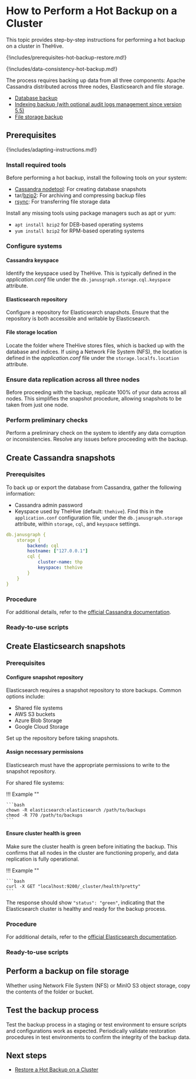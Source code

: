 # How to Perform a Hot Backup on a Cluster

This topic provides step-by-step instructions for performing a hot backup on a cluster in TheHive.

{!includes/prerequisites-hot-backup-restore.md!}

{!includes/data-consistency-hot-backup.md!}

The process requires backing up data from all three components: Apache Cassandra distributed across three nodes, Elasticsearch and file storage.

* [Database backup](#create-cassandra-snapshots)
* [Indexing backup (with optional audit logs management since version 5.5)](#create-elasticsearch-snapshots)
* [File storage backup](#perform-a-backup-on-file-storage)

## Prerequisites

{!includes/adapting-instructions.md!}

### Install required tools

Before performing a hot backup, install the following tools on your system:

* [Cassandra nodetool](https://cassandra.apache.org/doc/latest/cassandra/troubleshooting/use_nodetool.html): For creating database snapshots
* tar/[bzip2](https://gitlab.com/bzip2/bzip2/): For archiving and compressing backup files
* [rsync](https://github.com/RsyncProject/rsync): For transferring file storage data

Install any missing tools using package managers such as apt or yum:

* `apt install bzip2` for DEB-based operating systems
* `yum install bzip2` for RPM-based operating systems

### Configure systems

#### Cassandra keyspace

Identify the keyspace used by TheHive. This is typically defined in the *application.conf* file under the `db.janusgraph.storage.cql.keyspace` attribute.

#### Elasticsearch repository

Configure a repository for Elasticsearch snapshots. Ensure that the repository is both accessible and writable by Elasticsearch.

#### File storage location

Locate the folder where TheHive stores files, which is backed up with the database and indices. If using a Network File System (NFS), the location is defined in the *application.conf* file under the `storage.localfs.location` attribute.

<!-- + add MinIO option -->

### Ensure data replication across all three nodes

Before proceeding with the backup, replicate 100% of your data across all nodes. This simplifies the snapshot procedure, allowing snapshots to be taken from just one node.

### Perform preliminary checks

Perform a preliminary check on the system to identify any data corruption or inconsistencies. Resolve any issues before proceeding with the backup.

## Create Cassandra snapshots

### Prerequisites

To back up or export the database from Cassandra, gather the following information:

* Cassandra admin password
* Keyspace used by TheHive (default: `thehive`). Find this in the `application.conf` configuration file, under the `db.janusgraph.storage` attribute, within `storage`, `cql`, and `keyspace` settings.

```yaml 
db.janusgraph {
    storage {
        backend: cql
        hostname: ["127.0.0.1"]
        cql {
            cluster-name: thp
            keyspace: thehive
        }
    }
}
```

<!-- + write option when using Elasticsearch for audit log storage -->

### Procedure

<!-- to complete -->

For additional details, refer to the [official Cassandra documentation](https://cassandra.apache.org/doc/stable/cassandra/operating/backups.html).

### Ready-to-use scripts

<!-- to complete -->

## Create Elasticsearch snapshots

### Prerequisites

#### Configure snapshot repository

Elasticsearch requires a snapshot repository to store backups. Common options include:

* Shared file systems
* AWS S3 buckets
* Azure Blob Storage
* Google Cloud Storage

Set up the repository before taking snapshots.

#### Assign necessary permissions

Elasticsearch must have the appropriate permissions to write to the snapshot repository.

For shared file systems:

!!! Example ""

    ```bash
    chown -R elasticsearch:elasticsearch /path/to/backups
    chmod -R 770 /path/to/backups
    ```

#### Ensure cluster health is green

Make sure the cluster health is green before initiating the backup. This confirms that all nodes in the cluster are functioning properly, and data replication is fully operational.

!!! Example ""

    ```bash
    curl -X GET "localhost:9200/_cluster/health?pretty"
    ```
The response should show `"status": "green"`, indicating that the Elasticsearch cluster is healthy and ready for the backup process.

### Procedure

<!-- to complete -->

<!-- + write option when using Elasticsearch for audit log storage -->

For additional details, refer to the [official Elasticsearch documentation](https://www.elastic.co/guide/en/elasticsearch/reference/current/snapshot-restore.html).

### Ready-to-use scripts

<!-- to complete -->

## Perform a backup on file storage

Whether using Network File System (NFS) or MinIO S3 object storage, copy the contents of the folder or bucket.

## Test the backup process

Test the backup process in a staging or test environment to ensure scripts and configurations work as expected. Periodically validate restoration procedures in test environments to confirm the integrity of the backup data.

<h2>Next steps</h2>

* [Restore a Hot Backup on a Cluster](../../restore/hot-restore/restore-hot-backup-cluster.md)